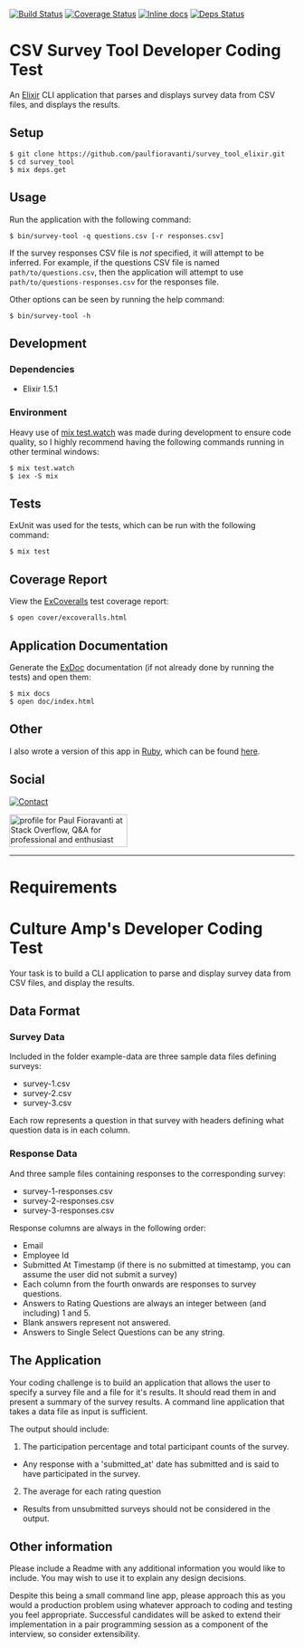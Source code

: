 [![Build Status](https://travis-ci.org/paulfioravanti/survey_tool_elixir.svg?branch=master)](https://travis-ci.org/paulfioravanti/survey_tool_elixir)
[![Coverage Status](https://coveralls.io/repos/github/paulfioravanti/survey_tool_elixir/badge.svg?branch=master)](https://coveralls.io/github/paulfioravanti/survey_tool_elixir?branch=master)
[![Inline docs](http://inch-ci.org/github/paulfioravanti/survey_tool_elixir.svg)](http://inch-ci.org/github/paulfioravanti/survey_tool_elixir)
[![Deps Status](https://beta.hexfaktor.org/badge/all/github/paulfioravanti/survey_tool_elixir.svg)](https://beta.hexfaktor.org/github/paulfioravanti/survey_tool_elixir)

# CSV Survey Tool Developer Coding Test

An [Elixir](https://github.com/elixir-lang/elixir) CLI application that
parses and displays survey data from CSV files, and displays the results.

## Setup

    $ git clone https://github.com/paulfioravanti/survey_tool_elixir.git
    $ cd survey_tool
    $ mix deps.get

## Usage

Run the application with the following command:

    $ bin/survey-tool -q questions.csv [-r responses.csv]

If the survey responses CSV file is _not_ specified, it will attempt to be
inferred.  For example, if the questions CSV file is named
`path/to/questions.csv`, then the application will attempt to use
`path/to/questions-responses.csv` for the responses file.

Other options can be seen by running the help command:

    $ bin/survey-tool -h

## Development

### Dependencies

- Elixir 1.5.1

### Environment

Heavy use of [mix test.watch](https://github.com/lpil/mix-test.watch) was made
during development to ensure code quality, so I highly recommend having the
following commands running in other terminal windows:

    $ mix test.watch
    $ iex -S mix

## Tests

ExUnit was used for the tests, which can be run with the following command:

    $ mix test

## Coverage Report

View the [ExCoveralls](https://github.com/parroty/excoveralls) test
coverage report:

    $ open cover/excoveralls.html

## Application Documentation

Generate the [ExDoc](https://github.com/elixir-lang/ex_doc) documentation
(if not already done by running the tests) and open them:

    $ mix docs
    $ open doc/index.html

## Other

I also wrote a version of this app in [Ruby](https://github.com/ruby/ruby),
which can be found [here](https://github.com/paulfioravanti/survey_tool_ruby).

## Social

[![Contact](https://img.shields.io/badge/contact-%40paulfioravanti-blue.svg)](https://twitter.com/paulfioravanti)

<a href="http://stackoverflow.com/users/567863/paul-fioravanti">
  <img src="http://stackoverflow.com/users/flair/567863.png" width="208" height="58" alt="profile for Paul Fioravanti at Stack Overflow, Q&amp;A for professional and enthusiast programmers" title="profile for Paul Fioravanti at Stack Overflow, Q&amp;A for professional and enthusiast programmers">
</a>

---

# Requirements

# Culture Amp's Developer Coding Test

Your task is to build a CLI application to parse and display survey data from CSV files, and display the results.

## Data Format

### Survey Data
Included in the folder example-data are three sample data files defining surveys:
* survey-1.csv
* survey-2.csv
* survey-3.csv

Each row represents a question in that survey with headers defining what question data is in each column.

### Response Data
And three sample files containing responses to the corresponding survey:
* survey-1-responses.csv
* survey-2-responses.csv
* survey-3-responses.csv

Response columns are always in the following order:
* Email
* Employee Id
* Submitted At Timestamp (if there is no submitted at timestamp, you can assume the user did not submit a survey)
* Each column from the fourth onwards are responses to survey questions.
* Answers to Rating Questions are always an integer between (and including) 1 and 5.
* Blank answers represent not answered.
* Answers to Single Select Questions can be any string.

## The Application

Your coding challenge is to build an application that allows the user to specify a survey file and a file for it's results. It should read them in and present a summary of the survey results. A command line application that takes a data file as input is sufficient.

The output should include:

1. The participation percentage and total participant counts of the survey.
- Any response with a 'submitted_at' date has submitted and is said to have participated in the survey.
2. The average for each rating question
- Results from unsubmitted surveys should not be considered in the output.

## Other information

Please include a Readme with any additional information you would like to include. You may wish to use it to explain any design decisions.

Despite this being a small command line app, please approach this as you would a production problem using whatever approach to coding and testing you feel appropriate. Successful candidates will be asked to extend their implementation in a pair programming session as a component of the interview, so consider extensibility.
